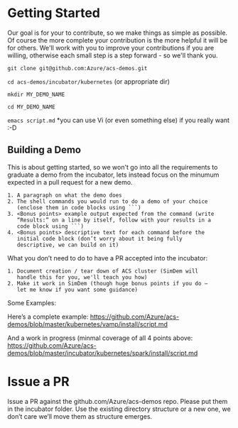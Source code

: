 # Getting Started

Our goal is for your to contribute, so we make things as simple as
possible. Of course the more complete your contribution is the more
helpful it will be for others. We'll work with you to improve your
contributions if you are willing, otherwise each small step is a step
forward - so we'll thank you.

`git clone git@github.com:Azure/acs-demos.git`

`cd acs-demos/incubator/kubernetes` (or appropriate dir)

`mkdir MY_DEMO_NAME`

`cd MY_DEMO_NAME`

`emacs script.md` *you can use Vi (or even something else) if you really want :-D

## Building a Demo

This is about getting started, so we won't go into all the
requirements to graduate a demo from the incubator, lets instead focus
on the minumum expected in a pull request for a new demo.

    1. A paragraph on what the demo does
    2. The shell commands you would run to do a demo of your choice
       (enclose them in code blocks using ```)
	3. <Bonus points> example output expected from the command (write
       “Results:” on a line by itself, follow with your results in a
       code block using ```)
    4. <Bonus points> descriptive text for each command before the
       initial code block (don’t worry about it being fully
       descriptive, we can build on it)
				
What you don’t need to do to have a PR accepted into the incubator:
				
    1. Document creation / tear down of ACS cluster (SimDem will
       handle this for you, we'll teach you how)
	2. Make it work in SimDem (though huge bonus points if you do –
       let me know if you want some guidance)


Some Examples:
						
Here’s a complete example: https://github.com/Azure/acs-demos/blob/master/kubernetes/vamp/install/script.md
						
And a work in progress (minmal coverage of all 4 points above:  https://github.com/Azure/acs-demos/blob/master/incubator/kubernetes/spark/install/script.md
						
# Issue a PR
						
Issue a PR against the github.com/Azure/acs-demos repo. Please put
them in the incubator folder. Use the existing directory structure or
a new one, we don’t care we’ll move them as structure emerges.
